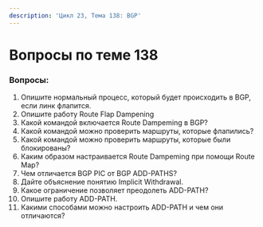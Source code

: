 ```yaml
---
description: 'Цикл 23, Тема 138: BGP'
---
```


# Вопросы по теме 138

### Вопросы: 

1. Опишите нормальный процесс, который будет происходить в BGP, если линк флапится.
2. Опишите работу Route Flap Dampening
3. Какой командой включается Route Dampeming в BGP?
4. Какой командой можно проверить маршруты, которые флапились?
5. Какой командой можно проверить маршруты, которые были блокированы?
6. Каким образом настраивается Route Dampeming при помощи Route Map?
7. Чем отличается BGP PIC от BGP ADD-PATHS?
8. Дайте объяснение понятию Implicit Withdrawal.
9. Какое ограничение позволяет преодолеть ADD-PATH?
10. Опишите работу ADD-PATH.
11. Какими способами можно настроить ADD-PATH и чем они отличаются?

